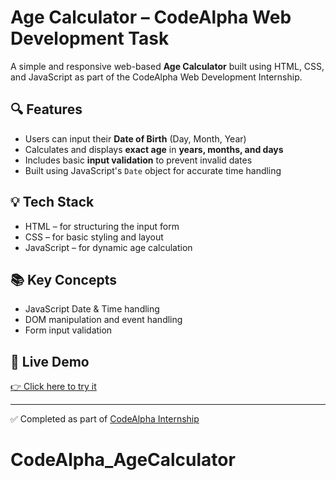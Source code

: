 # Age Calculator – CodeAlpha Web Development Task

A simple and responsive web-based **Age Calculator** built using HTML, CSS, and JavaScript as part of the CodeAlpha Web Development Internship.

## 🔍 Features

- Users can input their **Date of Birth** (Day, Month, Year)
- Calculates and displays **exact age** in **years, months, and days**
- Includes basic **input validation** to prevent invalid dates
- Built using JavaScript's `Date` object for accurate time handling

## 💡 Tech Stack

- HTML – for structuring the input form
- CSS – for basic styling and layout
- JavaScript – for dynamic age calculation

## 📚 Key Concepts

- JavaScript Date & Time handling
- DOM manipulation and event handling
- Form input validation

## 🚀 Live Demo

[👉 Click here to try it](https://mhrperera.github.io/CodeAlpha_AgeCalculator/)  

---

✅ Completed as part of [CodeAlpha Internship](https://codealpha.tech/)
# CodeAlpha_AgeCalculator
